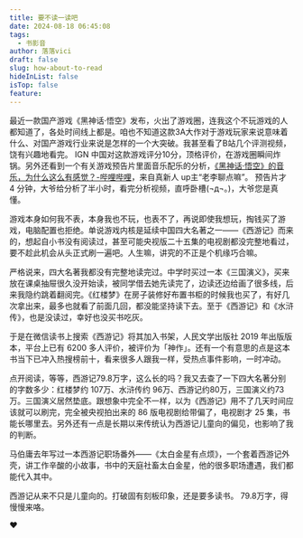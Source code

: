 ```yaml
---
title: 要不读一读吧
date: 2024-08-18 06:45:08
tags:
  - 书影音
author: 落落vici
draft: false
slug: how-about-to-read
hideInList: false
isTop: false
feature:
---
```

最近一款国产游戏《黑神话·悟空》发布，火出了游戏圈，连我这个不玩游戏的人都知道了，各处时间线上都是。咱也不知道这款3A大作对于游戏玩家来说意味着什么、对国产游戏行业来说是怎样的一个大突破。我甚至看了B站几个评测视频，饶有兴趣地看完。 IGN 中国对这款游戏评分10分，顶格评价，在游戏圈瞬间炸锅。另外还看到一个有关游戏预告片里面音乐配乐的分析，[《黑神话·悟空》的音乐，为什么这么有感觉？-哔哩哔哩](https://b23.tv/pYF1IWB)，来自真新人 up主“老李聊点嘛”。 预告片才 4 分钟，大爷给分析了半小时，看完分析视频，直呼卧槽(¬д¬。)，大爷您是真懂。

游戏本身如何我不表，本身我也不玩，也表不了，再说即使我想玩，掏钱买了游戏，电脑配置也拒绝。单说游戏内核是延续中国四大名著之一——《西游记》而来的，想起自小书没有阅读过，甚至可能央视版二十五集的电视剧都没完整地看过，要不趁此机会从头正式刷一遍吧。人生嘛，讲究的不正是个机缘巧合嘛。

严格说来，四大名著我都没有完整地读完过。中学时买过一本《三国演义》，买来放在课桌抽屉很久没开始读，被同学借去她先读完了，边读还边给画了很多线，后来我隐约跳着翻阅完。《红楼梦》在房子装修好布置书柜的时候我也买了，有好几次拿出来，最多也就看了前面几回，都没能坚持读下去。至于《西游记》和《水浒传》，也是没读过，幸好也没买书吃灰。

于是在微信读书上搜索《西游记》将其加入书架，人民文学出版社 2019 年出版版本，平台上已有 6200 多人评价，被评价为「神作」。还有一个有意思的点是这本书当下已冲入热搜榜前十，看来很多人跟我一样，受热点事件影响，一时冲动。

点开阅读，等等，西游记79.8万字，这么长的吗？我又去查了一下四大名著分别的字数多少：红楼梦约 107万、水浒传约 96万、西游记约80万，三国演义约73万。三国演义居然垫底。跟想象中完全不一样，以为《西游记》用不了几天时间应该就可以刷完，完全被央视拍出来的 86 版电视剧给带偏了，电视剧才 25 集，书能长哪里去。另外还有一点是长期以来传统认为西游记儿童向的偏见，也影响了我的判断。

马伯庸去年写过一本西游记职场番外——《太白金星有点烦》，一个套着西游记外壳，讲工作辛酸的小故事，书中的天庭社畜太白金星，他的很多职场遭遇，我们都能代入其中。

西游记从来不只是儿童向的。打破固有刻板印象，还是要多读书。 79.8万字，得慢慢来咯。

❤